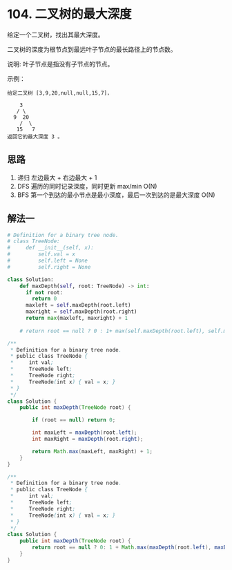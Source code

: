 # 104. 二叉树的最大深度

给定一个二叉树，找出其最大深度。

二叉树的深度为根节点到最远叶子节点的最长路径上的节点数。

说明: 叶子节点是指没有子节点的节点。

示例：

```
给定二叉树 [3,9,20,null,null,15,7]，

    3
   / \
  9  20
    /  \
   15   7
返回它的最大深度 3 。
```

## 思路

1. 递归 左边最大 + 右边最大 + 1  
2. DFS  遍历的同时记录深度，同时更新 max/min  O(N)
3. BFS  第一个到达的最小节点是最小深度，最后一次到达的是最大深度  O(N)

## 解法一

```python
# Definition for a binary tree node.
# class TreeNode:
#     def __init__(self, x):
#         self.val = x
#         self.left = None
#         self.right = None

class Solution:
    def maxDepth(self, root: TreeNode) -> int:
      if not root:
        return 0
      maxleft = self.maxDepth(root.left)
      maxright = self.maxDepth(root.right)
      return max(maxleft, maxright) + 1
    
    # return root == null ? 0 : 1+ max(self.maxDepth(root.left), self.maxDepth(root.right))
```


```Java
/**
 * Definition for a binary tree node.
 * public class TreeNode {
 *     int val;
 *     TreeNode left;
 *     TreeNode right;
 *     TreeNode(int x) { val = x; }
 * }
 */
class Solution {
    public int maxDepth(TreeNode root) {

        if (root == null) return 0;

        int maxLeft = maxDepth(root.left);
        int maxRight = maxDepth(root.right);

        return Math.max(maxLeft, maxRight) + 1;
    }
}
```

```Java
/**
 * Definition for a binary tree node.
 * public class TreeNode {
 *     int val;
 *     TreeNode left;
 *     TreeNode right;
 *     TreeNode(int x) { val = x; }
 * }
 */
class Solution {
    public int maxDepth(TreeNode root) {
        return root == null ? 0: 1 + Math.max(maxDepth(root.left), maxDepth(root.right));
    }
}
```